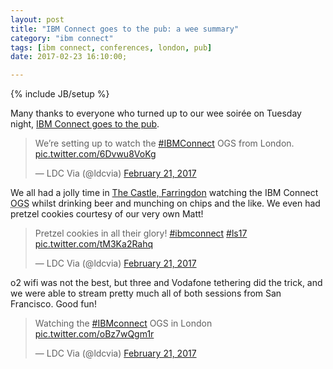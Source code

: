 ```yaml
---
layout: post
title: "IBM Connect goes to the pub: a wee summary"
category: "ibm connect"
tags: [ibm connect, conferences, london, pub]
date: 2017-02-23 16:10:00;

---
```

{% include JB/setup %}

Many thanks to everyone who turned up to our wee soirée on Tuesday night, [IBM Connect goes to the pub](/2017/01/27/ibm-connect-goes-to-the-pub).

<blockquote class="twitter-tweet" data-lang="en"><p lang="en" dir="ltr">We’re setting up to watch the <a href="https://twitter.com/hashtag/IBMConnect?src=hash">#IBMConnect</a> OGS from London. <a href="https://t.co/6Dvwu8VoKg">pic.twitter.com/6Dvwu8VoKg</a></p>&mdash; LDC Via (@ldcvia) <a href="https://twitter.com/ldcvia/status/834088923039150081">February 21, 2017</a></blockquote> <script async src="//platform.twitter.com/widgets.js" charset="utf-8"></script>

We all had a jolly time in [The Castle, Farringdon](https://www.thecastlefarringdon.co.uk) watching the IBM Connect <abbr title="Opening General Session">OGS</abbr> whilst drinking beer and munching on chips and the like. We even had pretzel cookies courtesy of our very own Matt!

<blockquote class="twitter-tweet" data-lang="en"><p lang="en" dir="ltr">Pretzel cookies in all their glory! <a href="https://twitter.com/hashtag/ibmconnect?src=hash">#ibmconnect</a> <a href="https://twitter.com/hashtag/ls17?src=hash">#ls17</a> <a href="https://t.co/tM3Ka2Rahq">pic.twitter.com/tM3Ka2Rahq</a></p>&mdash; LDC Via (@ldcvia) <a href="https://twitter.com/ldcvia/status/834106096709144577">February 21, 2017</a></blockquote> <script async src="//platform.twitter.com/widgets.js" charset="utf-8"></script>

o2 wifi was not the best, but three and Vodafone tethering did the trick, and we were able to stream pretty much all of both sessions from San Francisco. Good fun!

<blockquote class="twitter-tweet" data-lang="en"><p lang="en" dir="ltr">Watching the <a href="https://twitter.com/hashtag/IBMconnect?src=hash">#IBMconnect</a> OGS in London <a href="https://t.co/oBz7wQgm1r">pic.twitter.com/oBz7wQgm1r</a></p>&mdash; LDC Via (@ldcvia) <a href="https://twitter.com/ldcvia/status/834105846925840386">February 21, 2017</a></blockquote> <script async src="//platform.twitter.com/widgets.js" charset="utf-8"></script>
